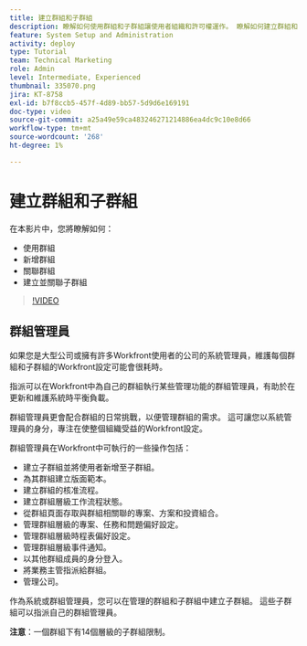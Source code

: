 ```yaml
---
title: 建立群組和子群組
description: 瞭解如何使用群組和子群組讓使用者組織和許可權運作。 瞭解如何建立群組和子群組。
feature: System Setup and Administration
activity: deploy
type: Tutorial
team: Technical Marketing
role: Admin
level: Intermediate, Experienced
thumbnail: 335070.png
jira: KT-8758
exl-id: b7f8ccb5-457f-4d89-bb57-5d9d6e169191
doc-type: video
source-git-commit: a25a49e59ca483246271214886ea4dc9c10e8d66
workflow-type: tm+mt
source-wordcount: '268'
ht-degree: 1%

---
```


# 建立群組和子群組

在本影片中，您將瞭解如何：

* 使用群組
* 新增群組
* 關聯群組
* 建立並關聯子群組

>[!VIDEO](https://video.tv.adobe.com/v/335070/?quality=12&learn=on)

## 群組管理員

如果您是大型公司或擁有許多Workfront使用者的公司的系統管理員，維護每個群組和子群組的Workfront設定可能會很耗時。

指派可以在Workfront中為自己的群組執行某些管理功能的群組管理員，有助於在更新和維護系統時平衡負載。

群組管理員更會配合群組的日常挑戰，以便管理群組的需求。 這可讓您以系統管理員的身分，專注在使整個組織受益的Workfront設定。

群組管理員在Workfront中可執行的一些操作包括：

* 建立子群組並將使用者新增至子群組。
* 為其群組建立版面範本。
* 建立群組的核准流程。
* 建立群組層級工作流程狀態。
* 從群組頁面存取與群組相關聯的專案、方案和投資組合。
* 管理群組層級的專案、任務和問題偏好設定。
* 管理群組層級時程表偏好設定。
* 管理群組層級事件通知。
* 以其他群組成員的身分登入。
* 將業務主管指派給群組。
* 管理公司。

作為系統或群組管理員，您可以在管理的群組和子群組中建立子群組。 這些子群組可以指派自己的群組管理員。

**注意**：一個群組下有14個層級的子群組限制。
